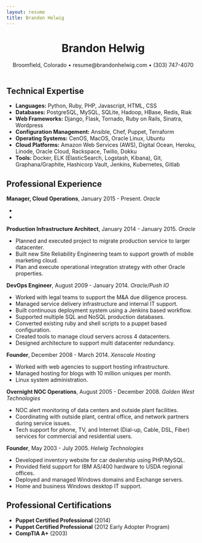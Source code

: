 ```yaml
---
layout: resume
title: Brandon Helwig
---
```


<h1 style="text-align:center;">Brandon Helwig</h1>
<div style="text-align:center;">
  Broomfield, Colorado &bull; resume@brandonhelwig.com &bull; (303) 747-4070
</div>
<br />

## Technical Expertise  

* **Languages:** Python, Ruby, PHP, Javascript, HTML, CSS
* **Databases:** PostgreSQL, MySQL, SQLite, Hadoop, HBase, Redis, Riak
* **Web Frameworks:** Django, Flask, Tornado, Ruby on Rails, Sinatra, Wordpress
* **Configuration Management:** Ansible, Chef, Puppet, Terraform
* **Operating Systems:** CenOS, MacOS, Oracle Linux, Ubuntu
* **Cloud Platforms:** Amazon Web Services (AWS), Digital Ocean, Heroku, Linode, Oracle Cloud, Rackspace, Twilio, Dokku
* **Tools:** Docker, ELK (ElasticSearch, Logstash, Kibana), Git, Graphana/Graphite, Hashicorp Vault, Jenkins, Kubernetes, Gitlab

## Professional Experience

**Manager, Cloud Operations**, January 2015 - Present. *Oracle*

  *
  *

**Production Infrastructure Architect**, January 2014 - January 2015. *Oracle*

  * Planned and executed project to migrate production service to larger datacenter.
  * Built new Site Reliability Engineering team to support growth of mobile marketing cloud.
  * Plan and execute operational integration strategy with other Oracle properties.

**DevOps Engineer**, August 2009 - January 2014. *Oracle/Push IO*

  * Worked with legal teams to support the M&A due diligence process.
  * Managed service delivery infrastructure and internal IT support.
  * Built continuous deployment system using a Jenkins based workflow.
  * Supported multiple SQL and NoSQL production databases.
  * Converted existing ruby and shell scripts to a puppet based configuration.
  * Created tools to manage cloud servers across 4 datacenters.
  * Designed architecture to support multi datacenter redundancy.

**Founder**, December 2008 - March 2014. *Xenscale Hosting*

  * Worked with web agencies to support hosting infrastructure.
  * Managed hosting for blogs with 10 million uniques per month.
  * Linux system administration.

**Overnight NOC Operations**, August 2005 - December 2008. *Golden West Technologies*

  * NOC alert monitoring of data centers and outside plant facilities.
  * Coordinating with outside plant, central office, and network partners during service issues.
  * Tech support for phone, TV, and Internet (Dial-up, Cable, DSL, Fiber) services for commercial and residential users.

**Founder**, May 2003 - July 2005. *Helwig Technologies*

  * Developed inventory website for car dealership using PHP/MySQL.
  * Provided field support for IBM AS/400 hardware to USDA regional offices.
  * Deployed and managed Windows domains and Exchange servers.
  * Home and business Windows desktop IT support.


## Professional Certifications
  * **Puppet Certified Professional** (2014)
  * **Puppet Certified Professional** (2012 Early Adopter Program)
  * **CompTIA A+** (2003)
